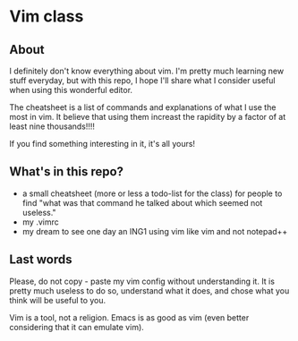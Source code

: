 Vim class
=========

## About
I definitely don't know everything about vim. I'm pretty much learning new
stuff everyday, but with this repo, I hope I'll share what I consider useful
when using this wonderful editor.

The cheatsheet is a list of commands and explanations of what I use the most
in vim. It believe that using them increast the rapidity by a factor of at
least nine thousands!!!!

If you find something interesting in it, it's all yours!

## What's in this repo?
- a small cheatsheet (more or less a todo-list for the class) for people to
  find "what was that command he talked about which seemed not useless."
- my .vimrc
- my dream to see one day an ING1 using vim like vim and not notepad++

## Last words
Please, do not copy - paste my vim config without understanding it. It is
pretty much useless to do so, understand what it does, and chose what you think
will be useful to you.

Vim is a tool, not a religion. Emacs is as good as vim (even better considering
that it can emulate vim).
